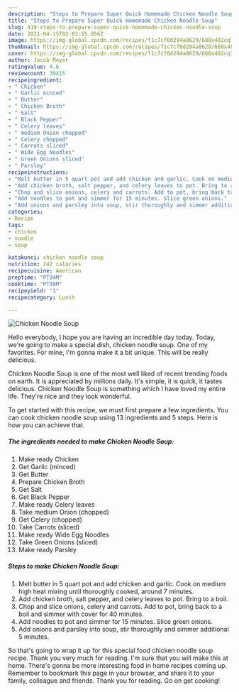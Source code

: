 ```yaml
---
description: "Steps to Prepare Super Quick Homemade Chicken Noodle Soup"
title: "Steps to Prepare Super Quick Homemade Chicken Noodle Soup"
slug: 419-steps-to-prepare-super-quick-homemade-chicken-noodle-soup
date: 2021-04-15T02:03:55.056Z
image: https://img-global.cpcdn.com/recipes/f1c7cf0d294a8629/680x482cq70/chicken-noodle-soup-recipe-main-photo.jpg
thumbnail: https://img-global.cpcdn.com/recipes/f1c7cf0d294a8629/680x482cq70/chicken-noodle-soup-recipe-main-photo.jpg
cover: https://img-global.cpcdn.com/recipes/f1c7cf0d294a8629/680x482cq70/chicken-noodle-soup-recipe-main-photo.jpg
author: Jacob Meyer
ratingvalue: 4.6
reviewcount: 39415
recipeingredient:
- " Chicken"
- " Garlic minced"
- " Butter"
- " Chicken Broth"
- " Salt"
- " Black Pepper"
- " Celery leaves"
- " medium Onion chopped"
- " Celery chopped"
- " Carrots sliced"
- " Wide Egg Noodles"
- " Green Onions sliced"
- " Parsley"
recipeinstructions:
- "Melt butter in 5 quart pot and add chicken and garlic. Cook on medium high heat mixing until thoroughly cooked, around 7 minutes."
- "Add chicken broth, salt pepper, and celery leaves to pot. Bring to a boil."
- "Chop and slice onions, celery and carrots. Add to pot, bring back to a boil and simmer with cover for 40 minutes."
- "Add noodles to pot and simmer for 15 minutes. Slice green onions."
- "Add onions and parsley into soup, stir thoroughly and simmer additional 5 minutes."
categories:
- Recipe
tags:
- chicken
- noodle
- soup

katakunci: chicken noodle soup 
nutrition: 242 calories
recipecuisine: American
preptime: "PT34M"
cooktime: "PT39M"
recipeyield: "1"
recipecategory: Lunch

---
```



![Chicken Noodle Soup](https://img-global.cpcdn.com/recipes/f1c7cf0d294a8629/680x482cq70/chicken-noodle-soup-recipe-main-photo.jpg)

Hello everybody, I hope you are having an incredible day today. Today, we're going to make a special dish, chicken noodle soup. One of my favorites. For mine, I'm gonna make it a bit unique. This will be really delicious.

Chicken Noodle Soup is one of the most well liked of recent trending foods on earth. It is appreciated by millions daily. It's simple, it is quick, it tastes delicious. Chicken Noodle Soup is something which I have loved my entire life. They're nice and they look wonderful.




To get started with this recipe, we must first prepare a few ingredients. You can cook chicken noodle soup using 13 ingredients and 5 steps. Here is how you can achieve that.

<!--inarticleads1-->

##### The ingredients needed to make Chicken Noodle Soup:

1. Make ready  Chicken
1. Get  Garlic (minced)
1. Get  Butter
1. Prepare  Chicken Broth
1. Get  Salt
1. Get  Black Pepper
1. Make ready  Celery leaves
1. Take  medium Onion (chopped)
1. Get  Celery (chopped)
1. Take  Carrots (sliced)
1. Make ready  Wide Egg Noodles
1. Take  Green Onions (sliced)
1. Make ready  Parsley




<!--inarticleads2-->

##### Steps to make Chicken Noodle Soup:

1. Melt butter in 5 quart pot and add chicken and garlic. Cook on medium high heat mixing until thoroughly cooked, around 7 minutes.
1. Add chicken broth, salt pepper, and celery leaves to pot. Bring to a boil.
1. Chop and slice onions, celery and carrots. Add to pot, bring back to a boil and simmer with cover for 40 minutes.
1. Add noodles to pot and simmer for 15 minutes. Slice green onions.
1. Add onions and parsley into soup, stir thoroughly and simmer additional 5 minutes.




So that's going to wrap it up for this special food chicken noodle soup recipe. Thank you very much for reading. I'm sure that you will make this at home. There's gonna be more interesting food in home recipes coming up. Remember to bookmark this page in your browser, and share it to your family, colleague and friends. Thank you for reading. Go on get cooking!
